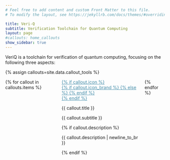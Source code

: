 ```yaml
---
# Feel free to add content and custom Front Matter to this file.
# To modify the layout, see https://jekyllrb.com/docs/themes/#overriding-theme-defaults

title: Veri-Q
subtitle: Verification Toolchain for Quantum Computing
layout: page
#callouts: home_callouts
show_sidebar: true
---
```


<style>
.aa-link {
    color: #438ca9;
}
</style>

VeriQ is a toolchain for verification of quantum computing, focusing on the following three aspects:

{% assign callouts=site.data.callout_tools %}
<section class="hero {% if callouts.height %} {{ callouts.height }} {% else %}is-medium {% endif %} ">
    <div class="hero-body">
        <div class="container">
            <div class="columns is-multiline is-centered">
                {% for callout in callouts.items %}
                    <div class="column is-4 has-text-centered">
                        <a href="{{ callout.call_to_action_link | relative_url }}" class="aa-link">
                        {% if callout.icon %}
                        <div class="icon callout-icon">
                        {% if callout.icon_brand %}
                            <i class="fab {{ callout.icon }} fa-4x"></i>
                        {% else %}
                            <i class="fas {{ callout.icon }} fa-4x"></i>
                        {% endif %}
                        </div>
                        {% endif %}
                        </a>
                        <p class="title is-5">{{ callout.title }}</p>
                        <p class="subtitle is-5">{{ callout.subtitle }}</p>
                        {% if callout.description %}
                        <div class="content">
                            <p>{{ callout.description | newline_to_br }}</p>
                        </div>
                        {% endif %}
                    </div>
                {% endfor %}
            </div>
        </div>
    </div>
</section>